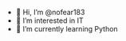 - 👋 Hi, I’m @nofear183
- 👀 I’m interested in IT
- 🌱 I’m currently learning Python

<!---
nofear183/nofear183 is a ✨ special ✨ repository because its `README.md` (this file) appears on your GitHub profile.
You can click the Preview link to take a look at your changes.
--->
